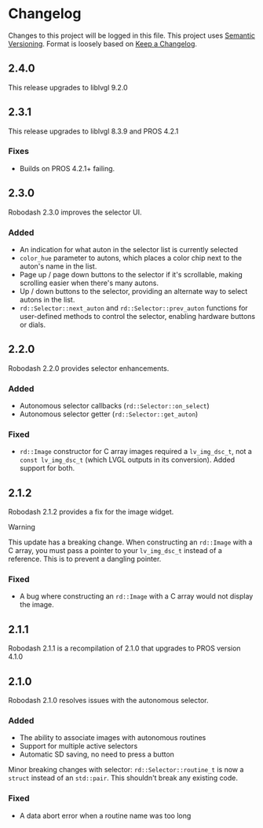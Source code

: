 # Changelog

Changes to this project will be logged in this file. This project uses
[Semantic Versioning](https://semver.org/spec/v2.0.0.html). Format is loosely
based on [Keep a Changelog](https://keepachangelog.com/en/1.1.0/).

## 2.4.0

This release upgrades to liblvgl 9.2.0

## 2.3.1

This release upgrades to liblvgl 8.3.9 and PROS 4.2.1

### Fixes

- Builds on PROS 4.2.1+ failing.

## 2.3.0

Robodash 2.3.0 improves the selector UI.

### Added

- An indication for what auton in the selector list is currently selected
- `color_hue` parameter to autons, which places a color chip next to the auton's name in the list.
- Page up / page down buttons to the selector if it's scrollable, making scrolling easier when there's many autons.
- Up / down buttons to the selector, providing an alternate way to select autons in the list.
- `rd::Selector::next_auton` and `rd::Selector::prev_auton` functions for user-defined methods to control the selector, enabling hardware buttons or dials.

## 2.2.0

Robodash 2.2.0 provides selector enhancements.

### Added

- Autonomous selector callbacks (`rd::Selector::on_select`)
- Autonomous selector getter (`rd::Selector::get_auton`)

### Fixed

- `rd::Image` constructor for C array images required a `lv_img_dsc_t`, not a `const lv_img_dsc_t` (which LVGL outputs in its conversion). Added support for both.

## 2.1.2

Robodash 2.1.2 provides a fix for the image widget.

> [!WARNING]
>
> This update has a breaking change. When constructing an `rd::Image` with a C
> array, you must pass a pointer to your `lv_img_dsc_t` instead of a reference.
> This is to prevent a dangling pointer.

### Fixed

- A bug where constructing an `rd::Image` with a C array would not display the
  image.

## 2.1.1

Robodash 2.1.1 is a recompilation of 2.1.0 that upgrades to PROS version 4.1.0

## 2.1.0

Robodash 2.1.0 resolves issues with the autonomous selector.

### Added

- The ability to associate images with autonomous routines
- Support for multiple active selectors
- Automatic SD saving, no need to press a button

Minor breaking changes with selector: `rd::Selector::routine_t` is now a
`struct` instead of an `std::pair`. This shouldn't break any existing code.

### Fixed

- A data abort error when a routine name was too long
